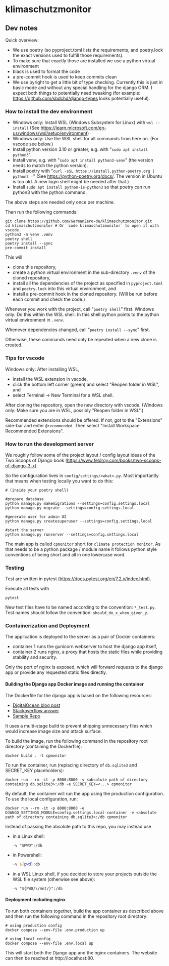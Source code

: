 # klimaschutzmonitor

## Dev notes

Quick overview:

- We use poetry (so pyproject.toml lists the requirements, and poetry.lock the exact versions used to fulfill those requirements).
- To make sure that exactly those are installed we use a python virtual environment
- black is used to format the code
- a pre-commit hook is used to keep commits clean
- We use pyright to get a little bit of type checking. Currently this is just in basic mode and without any special handling for the django ORM. I expect both things to potentially need tweaking (for example: <https://github.com/sbdchd/django-types> looks potentially useful).

### How to install the dev environment

- Windows only: Install WSL (Windows Subsystem for Linux) with `wsl --install` (See <https://learn.microsoft.com/en-us/windows/wsl/setup/environment>)
- Windows only: Use the WSL shell for all commands from here on. (For vscode see below.)
- Install python version 3.10 or greater, e.g. with "`sudo apt install python3`".
- Install venv, e.g. with "`sudo apt install python3-venv`" (the version needs to match the python version).
- Install poetry with "`curl -sSL https://install.python-poetry.org | python3 -`" (See <https://python-poetry.org/docs/>. The version in Ubuntu is too old. A new login shell might be needed after that.)
- Install `sudo apt install python-is-python3` so that poetry can run python3 with the python command.

The above steps are needed only once per machine.

Then run the following commands:

```shell
git clone https://github.com/GermanZero-de/klimaschutzmonitor.git
cd klimaschutzmonitor # Or `code klimaschutzmonitor` to open it with vscode.
python3 -m venv .venv
poetry shell
poetry install --sync
pre-commit install
```

This will

- clone this repository,
- create a python virtual environment in the sub-directory `.venv` of the cloned repository,
- install all the dependencies of the project as specified in `pyproject.toml` and `poetry.lock` into this virtual environment, and
- install a pre-commit hook in the cloned repository. (Will be run before each commit and check the code.)

Whenever you work with the project, call "`poetry shell`" first. Windows only: Do this within the WSL shell.
In this shell python points to the python virtual environment in `.venv`.

Whenever dependencies changed, call "`poetry install --sync`" first.

Otherwise, these commands need only be repeated when a new clone is created.

### Tips for vscode

Windows only: After installing WSL,

- install the WSL extension in vscode,
- click the bottom left corner (green) and select "Reopen folder in WSL", and
- select Terminal -> New Terminal for a WSL shell.

After cloning the repository, open the new directory with vscode. (Windows only: Make sure you are in WSL, possibly "Reopen folder in WSL".)

Recommended extensions should be offered. If not, got to the "Extensions" side-bar and enter `@recommended`. Then select "Install Workspace Recommended Extensions".

### How to run the development server

We roughly follow some of the project layout / config layout ideas of the Two Scoops of Django book (<https://www.feldroy.com/books/two-scoops-of-django-3-x>).

So the configuration lives in `config/settings/<what>.py`. Most importantly that means when testing
locally you want to do this:

```shell
# (inside your poetry shell)

#prepare database
python manage.py makemigrations --settings=config.settings.local
python manage.py migrate --settings=config.settings.local

#generate user for admin UI
python manage.py createsuperuser --settings=config.settings.local

#start the server
python manage.py runserver --settings=config.settings.local
```

The main app is called `cpmonitor` short for `climate protection monitor`. As that needs to be a python
package / module name it follows python style conventions of being short and all in one lowercase word.

### Testing
Test are written in pytest (https://docs.pytest.org/en/7.2.x/index.html).

Execute all tests with
```shell
pytest
```

New test files have to be named according to the convention: `*_test.py`. <br>
Test names should follow the convention: `should_do_x_when_given_y`.

### Containerization and Deployment

The application is deployed to the server as a pair of Docker containers:
- container 1 runs the gunicorn webserver to host the django app itself,
- container 2 runs nginx, a proxy that hosts the static files while providing stability and security.

Only the port of nginx is exposed, which will forward requests to the django app or provide any requested static files directly.

#### Building the Django app Docker image and running the container

The Dockerfile for the django app is based on the following resources:

- [DigitalOcean blog post](https://www.digitalocean.com/community/tutorials/how-to-build-a-django-and-gunicorn-application-with-docker)
- [Stackoverflow answer](https://stackoverflow.com/a/57886655)
- [Sample Repo](https://github.com/mgnisia/Boilerplate-Docker-Django-Gunicorn-Nginx)

It uses a multi-stage build to prevent shipping unnecessary files which would increase image size and attack surface.

To build the image, run the following command in the repository root directory (containing the Dockerfile):

```shell
docker build . -t cpmonitor
```

To run the container, run (replacing directory of `db.sqlite3` and SECRET_KEY placeholders):

```shell
docker run --rm -it -p 8000:8000 -v <absolute path of directory containing db.sqlite3>:/db -e SECRET_KEY=<...> cpmonitor
```

By default, the container will run the app using the production configuration.
To use the local configuration, run:

```shell
docker run --rm -it -p 8000:8000 -e DJANGO_SETTINGS_MODULE=config.settings.local-container -v <absolute path of directory containing db.sqlite3>:/db cpmonitor
```

Instead of passing the absolute path to this repo, you may instead use

- in a Linux shell:

    ```shell
    -v "$PWD":/db
    ```

- in Powershell:

    ```powershell
    -v ${pwd}:db
    ```

- in a WSL Linux shell, if you decided to store your projects outside the WSL file system (otherwise see above):

    ```shell
    -v "${PWD/\/mnt/}":/db
    ```

#### Deployment including nginx

To run both containers together, build the app container as described above and then run the following command in the repository root directory:
```shell
# using production config
docker compose --env-file .env.production up
```
```shell
# using local config
docker compose --env-file .env.local up
```
This will start both the Django app and the nginx containers. The website can then be reached at http://localhost:80.
